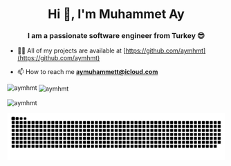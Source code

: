 
<h1 align="center">Hi 👋, I'm Muhammet Ay</h1>
<h3 align="center">I am a passionate software engineer from Turkey 😎</h3>

- 👨‍💻 All of my projects are available at [https://github.com/aymhmt](https://github.com/aymhmt)

- 📫 How to reach me **aymuhammett@icloud.com**


<p><img align="left" src="https://github-readme-stats.vercel.app/api/top-langs?username=aymhmt&show_icons=true&locale=en&layout=compact" alt="aymhmt" /></p>

<p>&nbsp;<img align="center" src="https://github-readme-stats.vercel.app/api?username=aymhmt&show_icons=true&locale=en" alt="aymhmt" /></p>

<p><img align="center" src="https://github-readme-streak-stats.herokuapp.com/?user=aymhmt&" alt="aymhmt" /></p>

<img src="https://raw.githubusercontent.com/aymhmt/aymhmt/output/snake.svg" alt="Snake animation" />

###


